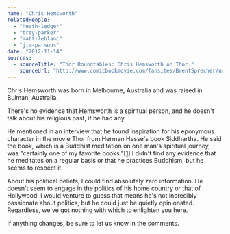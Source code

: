 ```yaml
---
name: "Chris Hemsworth"
relatedPeople:
  - "heath-ledger"
  - "trey-parker"
  - "matt-leblanc"
  - "jim-parsons"
date: "2012-11-14"
sources:
  - sourceTitle: "Thor Roundtables: Chris Hemsworth on Thor."
    sourceUrl: "http://www.comicbookmovie.com/fansites/BrentSprecher/news/?a=20869"
---
```


Chris Hemsworth was born in Melbourne, Australia and was raised in Bulman, Australia.

There's no evidence that Hemsworth is a spiritual person, and he doesn't talk about his religious past, if he had any.

He mentioned in an interview that he found inspiration for his eponymous character in the movie Thor from Herman Hesse's book Siddhartha. He said the book, which is a Buddhist meditation on one man's spiritual journey, was "certainly one of my favorite books."<a class="source-citation" href="#http://www.comicbookmovie.com/fansites/BrentSprecher/news/?a=20869" title="Thor Roundtables: Chris Hemsworth on Thor.">[1]</a> I didn't find any evidence that he meditates on a regular basis or that he practices Buddhism, but he seems to respect it.

About his political beliefs, I could find absolutely zero information. He doesn't seem to engage in the politics of his home country or that of Hollywood. I would venture to guess that means he's not incredibly passionate about politics, but he could just be quietly opinionated. Regardless, we've got nothing with which to enlighten you here.

If anything changes, be sure to let us know in the comments.